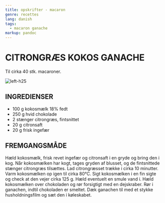 ```yaml
---
title: opskrifter - macaron
genre: recettes
lang: danish
tags:
  - macaron ganache
markup: pandoc
---
```


# CITRONGRÆS KOKOS GANACHE

Til cirka 40 stk. macaroner.

![](/home/fred/.repo/traductions/recettes/images/macaron_citronelle.jpg "left-h25")

## INGREDIENSER

- 100 g kokosmælk 18% fedt
- 250 g hvid chokolade
- 2 stænger citrongræs, fintsnittet
- 20 g citronsaft
- 20 g frisk ingefær

## FREMGANGSMÅDE

Hæld kokosmælk, frisk revet ingefær og citronsaft i en gryde og bring den i kog.
Når kokosmælken har kogt, tages gryden af blusset, og de fintsnittede stænger citrongræs tilsættes.
Lad citrongræsset trække i cirka 10 minutter.
Varm kokosmælken op igen til cirka 80°C.
Sigt kokosmælken i en fin sigte og check at den vejer cirka 125 g.
Hæld eventuelt en smule vand i.
Hæld kokosmælken over chokoladen og rør forsigtigt med en dejskraber.
Rør i ganachen, indtil chokoladen er smeltet.
Dæk ganachen til med et stykke husholdningsfilm og sæt den i køleskabet.

